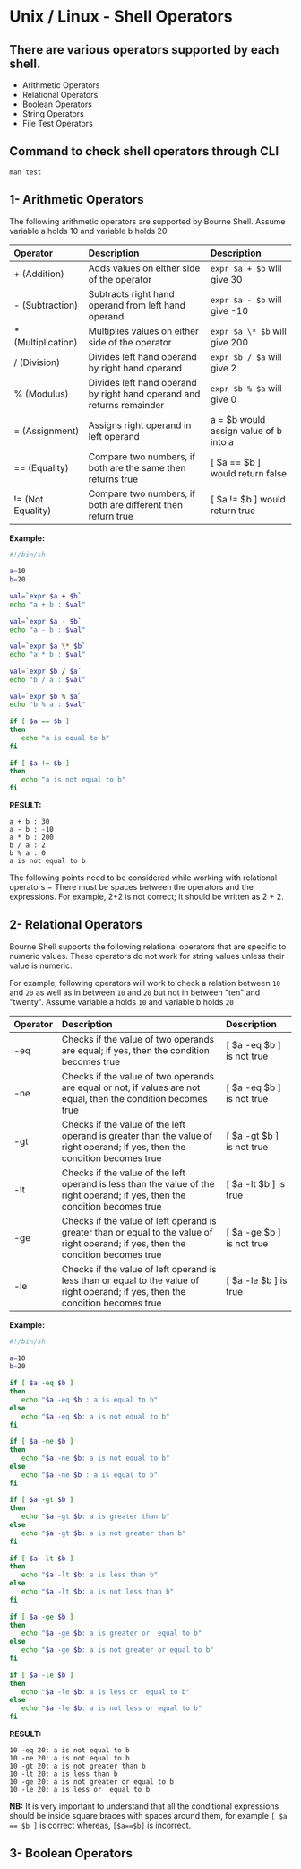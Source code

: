 # Unix / Linux - Shell Operators

## There are various operators supported by each shell. 
- Arithmetic Operators
- Relational Operators
- Boolean Operators
- String Operators
- File Test Operators


## Command to check shell operators through CLI
```
man test
```

## 1- Arithmetic Operators
The following arithmetic operators are supported by Bourne Shell.
Assume variable a holds 10 and variable b holds 20 

| Operator | Description | Description |
| :--- | :--- | :--- |
| + (Addition) | Adds values on either side of the operator | `expr $a + $b` will give 30 |
| - (Subtraction) | Subtracts right hand operand from left hand operand | `expr $a - $b` will give -10 |
| * (Multiplication) | Multiplies values on either side of the operator | `expr $a \* $b` will give 200 |
| / (Division) | Divides left hand operand by right hand operand | `expr $b / $a` will give 2 |
| % (Modulus) | Divides left hand operand by right hand operand and returns remainder | `expr $b % $a` will give 0 |
| = (Assignment) | Assigns right operand in left operand | a = $b would assign value of b into a |
| == (Equality) | Compare two numbers, if both are the same then returns true | [ $a == $b ] would return false |
| != (Not Equality) | Compare two numbers, if both are different then return true | [ $a != $b ] would return true |

**Example:**
```sh
#!/bin/sh
 
a=10
b=20
 
val=`expr $a + $b`
echo "a + b : $val"
 
val=`expr $a - $b`
echo "a - b : $val"
 
val=`expr $a \* $b`
echo "a * b : $val"
 
val=`expr $b / $a`
echo "b / a : $val"
 
val=`expr $b % $a`
echo "b % a : $val"
 
if [ $a == $b ]
then
   echo "a is equal to b"
fi
 
if [ $a != $b ]
then
   echo "a is not equal to b"
fi
```

**RESULT:**
```
a + b : 30
a - b : -10
a * b : 200
b / a : 2
b % a : 0
a is not equal to b
```
The following points need to be considered while working with relational operators −
There must be spaces between the operators and the expressions. For example, 2+2 is not correct; it should be written as 2 + 2.


## 2- Relational Operators
Bourne Shell supports the following relational operators that are specific to numeric values. These operators do not work for string values unless their value is numeric.

For example, following operators will work to check a relation between `10` and `20` as well as in between `10` and `20` but not in between "ten" and "twenty". Assume variable a holds `10` and variable b holds `20`

| Operator | Description | Description |
| :--- | :--- | :--- |
| -eq | Checks if the value of two operands are equal; if yes, then the condition becomes true | [ $a -eq $b ] is not true |
| -ne | Checks if the value of two operands are equal or not; if values are not equal, then the condition becomes true | [ $a -eq $b ] is not true |
| -gt | Checks if the value of the left operand is greater than the value of right operand; if yes, then the condition becomes true | [ $a -gt $b ] is not true |
| -lt | Checks if the value of the left operand is less than the value of the right operand; if yes, then the condition becomes true | [ $a -lt $b ] is true |
| -ge | Checks if the value of left operand is greater than or equal to the value of right operand; if yes, then the condition becomes true | [ $a -ge $b ] is not true |
| -le | Checks if the value of left operand is less than or equal to the value of right operand; if yes, then the condition becomes true | [ $a -le $b ] is true |

**Example:**
```sh
#!/bin/sh
 
a=10
b=20
 
if [ $a -eq $b ]
then
   echo "$a -eq $b : a is equal to b"
else
   echo "$a -eq $b: a is not equal to b"
fi
 
if [ $a -ne $b ]
then
   echo "$a -ne $b: a is not equal to b"
else
   echo "$a -ne $b : a is equal to b"
fi
 
if [ $a -gt $b ]
then
   echo "$a -gt $b: a is greater than b"
else
   echo "$a -gt $b: a is not greater than b"
fi
 
if [ $a -lt $b ]
then
   echo "$a -lt $b: a is less than b"
else
   echo "$a -lt $b: a is not less than b"
fi
 
if [ $a -ge $b ]
then
   echo "$a -ge $b: a is greater or  equal to b"
else
   echo "$a -ge $b: a is not greater or equal to b"
fi
 
if [ $a -le $b ]
then
   echo "$a -le $b: a is less or  equal to b"
else
   echo "$a -le $b: a is not less or equal to b"
fi
```
**RESULT:**
```
10 -eq 20: a is not equal to b
10 -ne 20: a is not equal to b
10 -gt 20: a is not greater than b
10 -lt 20: a is less than b
10 -ge 20: a is not greater or equal to b
10 -le 20: a is less or  equal to b
```
**NB:** It is very important to understand that all the conditional expressions should be inside square braces with spaces around them, for example `[ $a == $b ]` is correct whereas, `[$a==$b]` is incorrect.

## 3- Boolean Operators
